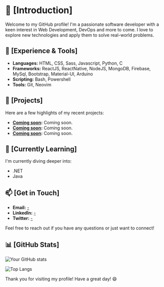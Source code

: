 # 🎲 [Introduction]

Welcome to my GitHub profile! I'm a passionate software developer with a keen interest in Web Development, DevOps and more to come. I love to explore new technologies and apply them to solve real-world problems.

## 🧬 [Experience & Tools]
- **Languages:** HTML, CSS, Sass, Javascript, Python, C
- **Frameworks:** ReactJS, ReactNative, NodeJS, MongoDB, Firebase, MySql, Bootstrap, Material-UI, Arduino
- **Scripting:** Bash, Powershell
- **Tools:** Git, Neovim
  
## 🚀 [Projects]
Here are a few highlights of my recent projects:
- **[Coming soon](link-to-project):** Coming soon.
- **[Coming soon](link-to-project):** Coming soon.
- **[Coming soon](link-to-project):** Coming soon.

## 🌱 [Currently Learning]
I'm currently diving deeper into:
- .NET
- Java

## 📫 [Get in Touch]
- **Email:** [-](-)
- **LinkedIn:** [-](-)
- **Twitter:** [-](-)

Feel free to reach out if you have any questions or just want to connect!

## 📊 [GitHub Stats]
![Your GitHub stats](https://github-readme-stats.vercel.app/api?username=wgs45&show_icons=true&theme=radical)

![Top Langs](https://github-readme-stats.vercel.app/api/top-langs/?username=wgs45&layout=compact&theme=radical)

Thank you for visiting my profile! Have a great day! 😄
